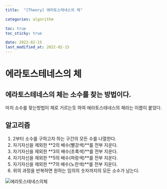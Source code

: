 ```yaml
---
title:  "[Theory] 에라토스테네스의 체"

categories: algorithm

toc: true
toc_sticky: true

date: 2022-02-15
last_modified_at: 2022-02-15
---
```


# 에라토스테네스의 체

## 에라토스테네스의 체는 소수를 찾는 방법이다.
마치 소수를 찾는방법이 체로 거르는듯 하여 에라토스테네스의 체라는 이름이 붙었다.

## 알고리즘

1. 2부터 소수를 구하고자 하는  구간의 모든 수를 나열한다.
2. 자기자신을 제외한 **2의 배수(빨강색)**를 전부 지운다.
3. 자기자신을 제외한 **3의 배수(초록색)**를 전부 지운다.
4. 자기자신을 제외한 **5의 배수(파랑색)**를 전부 지운다.
5. 자기자신을 제외한 **7의 배수(노란색)**를 전부 지운다.
6. 위의 과정을 반복하면 원하는 임의의 숫자까지의 모든 소수가 남는다.

![에라토스테네스의체]({{site.url}}/assets/image/2022/2022-02-15/eratos.png )